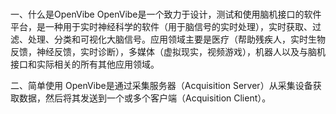 # 

一、什么是OpenVibe
OpenVibe是一个致力于设计，测试和使用脑机接口的软件平台，是一种用于实时神经科学的软件（用于脑信号的实时处理），实时获取、过滤、处理、分类和可视化大脑信号。应用领域主要是医疗（帮助残疾人，实时生物反馈，神经反馈，实时诊断），多媒体（虚拟现实，视频游戏），机器人以及与脑机接口和实际相关的所有其他应用领域。

二、简单使用
OpenVibe是通过采集服务器（Acquisition Server）从采集设备获取数据，然后将其发送到一个或多个客户端（Acquisition Client）。
